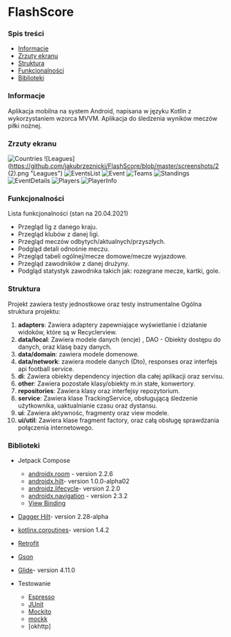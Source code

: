 # FlashScore

### Spis treści
* [Informacje](#informacje)
* [Zrzuty ekranu](#zrzuty-ekranu)
* [Struktura](#struktura)
* [Funkcjonalności](#funkcjonalności)
* [Biblioteki](#biblioteki)




### Informacje
Aplikacja mobilna na system Android,  napisana w języku Kotlin z wykorzystaniem wzorca MVVM. Aplikacja do śledzenia wyników meczów piłki nożnej.

### Zrzuty ekranu

![Countries](https://github.com/jakubrzeznicki/FlashScore/blob/master/screenshots/1.png "Countries")
![Leagues](https://github.com/jakubrzeznicki/FlashScore/blob/master/screenshots/2 (2).png "Leagues")
![EventsList](https://github.com/jakubrzeznicki/FlashScore/blob/master/screenshots/3.png "Events List")
![Event](https://github.com/jakubrzeznicki/FlashScore/blob/master/screenshots/4.png "Event")
![Teams](https://github.com/jakubrzeznicki/FlashScore/blob/master/screenshots/5.png "Teams")
![Standings](https://github.com/jakubrzeznicki/FlashScore/blob/master/screenshots/6.png "Standings")
![EventDetails](https://github.com/jakubrzeznicki/FlashScore/blob/master/screenshots/7.png "Event Details")
![Players](https://github.com/jakubrzeznicki/FlashScore/blob/master/screenshots/8.png "Players")
![PlayerInfo](https://github.com/jakubrzeznicki/FlashScore/blob/master/screenshots/9.png "Player Information")


### Funkcjonalności
Lista funkcjonalności (stan na 20.04.2021)
* Przegląd lig z danego kraju.
* Przegląd klubów z danej ligi.
* Przegląd meczów odbytych/aktualnych/przyszłych.
* Podgląd detali odnośnie meczu.
* Przegląd tabeli ogólnej/mecze domowe/mecze wyjazdowe.
* Przegląd zawodników z danej drużyny.
* Podgląd statystyk zawodnika takich jak: rozegrane mecze, kartki, gole.

### Struktura
Projekt zawiera testy jednostkowe oraz testy instrumentalne
Ogólna struktura projektu:
1. **adapters**: Zawiera adaptery zapewniające wyświetlanie i działanie widoków, które są w Recyclerview.
2. **data/local**: Zawiera modele danych (encje) , DAO - Obiekty dostępu do danych, oraz klasę bazy danych.
3. **data/domain**: zawiera modele domenowe.
4. **data/network**: zawiera modele danych (Dto), responses oraz interfejs api football service.
5. **di**: Zawiera obiekty dependency injection dla całej aplikacji oraz servisu.
6. **other**: Zawiera pozostałe klasy/obiekty m.in stałe, konwertory.
7. **repositories**: Zawiera klasy oraz interfejsy repozytorium.
8. **service**: Zawiera klase TrackingService, obsługującą śledzenie użytkownika, uaktualnianie czasu oraz dystansu.
9. **ui**: Zawiera aktywnośc, fragmenty oraz view modele.
10. **ui/util**: Zawiera klase fragment factory, oraz całą obsługę sprawdzania połączenia internetowego.



### Biblioteki

- Jetpack Compose
    - [androidx.room](https://developer.android.com/jetpack/androidx/releases/room) - version 2.2.6
    - [androidx.hilt](https://developer.android.com/jetpack/androidx/releases/hilt)- version 1.0.0-alpha02
    - [androidz.lifecycle](https://developer.android.com/jetpack/androidx/releases/lifecycle)- version 2.2.0
    - [androidx.navigation](https://developer.android.com/jetpack/androidx/releases/navigation) - version 2.3.2
    - [View Binding](https://developer.android.com/topic/libraries/view-binding)

    
- [Dagger Hilt](https://developer.android.com/training/dependency-injection/hilt-android)- version 2.28-alpha
- [kotlinx.coroutines](https://github.com/Kotlin/kotlinx.coroutines)- version 1.4.2
- [Retrofit]()
- [Gson]()
- [Glide](https://github.com/bumptech/glide)- version 4.11.0


- Testowanie
    - [Espresso]()
    - [JUnit]()
    - [Mockito]()
    - [mockk]()
    - [okhttp]
